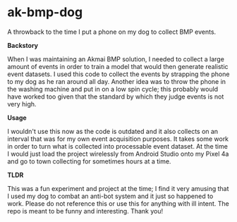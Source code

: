 # ak-bmp-dog
A throwback to the time I put a phone on my dog to collect BMP events.

**Backstory**

When I was maintaining an Akmai BMP solution, I needed to collect a large amount of events in order to train a model that would then generate realistic event datasets.
I used this code to collect the events by strapping the phone to my dog as he ran around all day. Another idea was to throw the phone in the washing machine and put in on a low spin cycle; this probably 
would have worked too given that the standard by which they judge events is not very high.

**Usage**

I wouldn't use this now as the code is outdated and it also collects on an interval that was for my own event acquisition purposes. It takes some work in order to turn what is collected into 
processable event dataset. At the time I would just load the project wirelessly from Android Studio onto my Pixel 4a and go to town collecting for sometimes hours at a time. 

**TLDR**

This was a fun experiment and project at the time; I find it very amusing that I used my dog to combat an anti-bot system and it just so happened to work. Please do not reference this or use this
for anything with ill intent. The repo is meant to be funny and interesting. Thank you!




